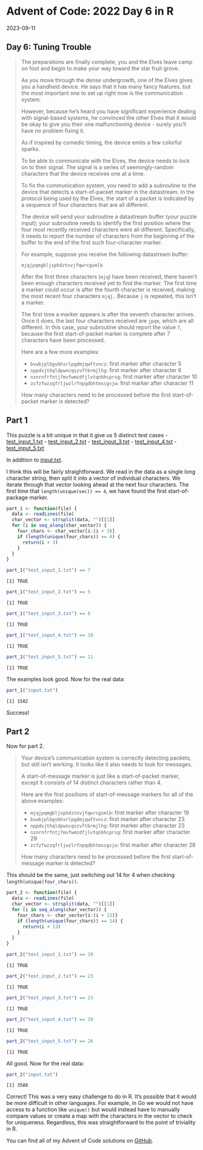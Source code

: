 # Advent of Code: 2022 Day 6 in R
2023-09-11

## Day 6: Tuning Trouble

> The preparations are finally complete; you and the Elves leave camp on
> foot and begin to make your way toward the star fruit grove.
>
> As you move through the dense undergrowth, one of the Elves gives you
> a handheld device. He says that it has many fancy features, but the
> most important one to set up right now is the communication system.
>
> However, because he’s heard you have significant experience dealing
> with signal-based systems, he convinced the other Elves that it would
> be okay to give you their one malfunctioning device - surely you’ll
> have no problem fixing it.
>
> As if inspired by comedic timing, the device emits a few colorful
> sparks.
>
> To be able to communicate with the Elves, the device needs to lock on
> to their signal. The signal is a series of seemingly-random characters
> that the device receives one at a time.
>
> To fix the communication system, you need to add a subroutine to the
> device that detects a start-of-packet marker in the datastream. In the
> protocol being used by the Elves, the start of a packet is indicated
> by a sequence of four characters that are all different.
>
> The device will send your subroutine a datastream buffer (your puzzle
> input); your subroutine needs to identify the first position where the
> four most recently received characters were all different.
> Specifically, it needs to report the number of characters from the
> beginning of the buffer to the end of the first such four-character
> marker.
>
> For example, suppose you receive the following datastream buffer:
>
> `mjqjpqmgbljsphdztnvjfqwrcgsmlb`
>
> After the first three characters (`mjq`) have been received, there
> haven’t been enough characters received yet to find the marker. The
> first time a marker could occur is after the fourth character is
> received, making the most recent four characters `mjqj.` Because `j`
> is repeated, this isn’t a marker.
>
> The first time a marker appears is after the seventh character
> arrives. Once it does, the last four characters received are `jpqm`,
> which are all different. In this case, your subroutine should report
> the value `7`, because the first start-of-packet marker is complete
> after 7 characters have been processed.
>
> Here are a few more examples:
>
> - `bvwbjplbgvbhsrlpgdmjqwftvncz`: first marker after character 5
> - `nppdvjthqldpwncqszvftbrmjlhg`: first marker after character 6
> - `nznrnfrfntjfmvfwmzdfjlvtqnbhcprsg`: first marker after character 10
> - `zcfzfwzzqfrljwzlrfnpqdbhtmscgvjw`: first marker after character 11
>
> How many characters need to be processed before the first
> start-of-packet marker is detected?

## Part 1

This puzzle is a bit unique in that it give us 5 distinct test cases -
[test_input_1.txt](test_input_1.txt) -
[test_input_2.txt](test_input_2.txt) -
[test_input_3.txt](test_input_3.txt) -
[test_input_4.txt](test_input_4.txt) -
[test_input_5.txt](test_input_5.txt)

In addition to [input.txt](input.txt).

I think this will be fairly straightforward. We read in the data as a
single long character string, then split it into a vector of individual
characters. We iterate through that vector looking ahead at the next
four characters. The first time that `length(unique(vec)) == 4`, we have
found the first start-of-package marker.

``` r
part_1 <- function(file) {
  data <- readLines(file)
  char_vector <- strsplit(data, "")[[1]]
  for (i in seq_along(char_vector)) {
    four_chars <- char_vector[i:(i + 3)]
    if (length(unique(four_chars)) == 4) {
      return(i + 3)
    }
  }
}
```

``` r
part_1("test_input_1.txt") == 7
```

    [1] TRUE

``` r
part_1("test_input_2.txt") == 5
```

    [1] TRUE

``` r
part_1("test_input_3.txt") == 6
```

    [1] TRUE

``` r
part_1("test_input_4.txt") == 10
```

    [1] TRUE

``` r
part_1("test_input_5.txt") == 11
```

    [1] TRUE

The examples look good. Now for the real data:

``` r
part_1("input.txt")
```

    [1] 1582

Success!

## Part 2

Now for part 2.

> Your device’s communication system is correctly detecting packets, but
> still isn’t working. It looks like it also needs to look for messages.
>
> A start-of-message marker is just like a start-of-packet marker,
> except it consists of 14 distinct characters rather than 4.
>
> Here are the first positions of start-of-message markers for all of
> the above examples:
>
> - `mjqjpqmgbljsphdztnvjfqwrcgsmlb`: first marker after character 19
> - `bvwbjplbgvbhsrlpgdmjqwftvncz`: first marker after character 23
> - `nppdvjthqldpwncqszvftbrmjlhg`: first marker after character 23
> - `nznrnfrfntjfmvfwmzdfjlvtqnbhcprsg`: first marker after character 29
> - `zcfzfwzzqfrljwzlrfnpqdbhtmscgvjw`: first marker after character 26
>
> How many characters need to be processed before the first
> start-of-message marker is detected?

This should be the same, just switching out 14 for 4 when checking
`length(unique(four_chars))`.

``` r
part_2 <- function(file) {
  data <- readLines(file)
  char_vector <- strsplit(data, "")[[1]]
  for (i in seq_along(char_vector)) {
    four_chars <- char_vector[i:(i + 13)]
    if (length(unique(four_chars)) == 14) {
      return(i + 13)
    }
  }
}
```

``` r
part_2("test_input_1.txt") == 19
```

    [1] TRUE

``` r
part_2("test_input_2.txt") == 23
```

    [1] TRUE

``` r
part_2("test_input_3.txt") == 23
```

    [1] TRUE

``` r
part_2("test_input_4.txt") == 29
```

    [1] TRUE

``` r
part_2("test_input_5.txt") == 26
```

    [1] TRUE

All good. Now for the real data:

``` r
part_2("input.txt")
```

    [1] 3588

Correct! This was a very easy challenge to do in R. It’s possible that
it would be more difficult in other languages. For example, in Go we
would not have access to a function like `unique()` but would instead
have to manually compare values or create a map with the characters in
the vector to check for uniqueness. Regardless, this was straightforward
to the point of triviality in R.

You can find all of my Advent of Code solutions on
[GitHub](https://github.com/stephenfeagin/adventofcode).
